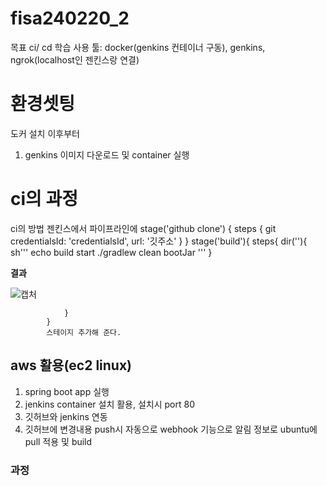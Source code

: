 # fisa240220_2
목표 ci/ cd 학습
사용 툴: docker(genkins 컨테이너 구동), genkins, ngrok(localhost인 젠킨스랑 연결)

# 환경셋팅
도커 설치 이후부터 

1. genkins 이미지 다운로드 및 container 실행 

# ci의 과정  
ci의 방법
젠킨스에서 파이프라인에 
  stage('github clone') {
            steps {
                git credentialsId: 'credentialsId', url: '깃주소'
            }
        }
        stage('build'){
                steps{
                    dir(''){
                        sh'''
                            echo build start
                            ./gradlew clean bootJar
                        '''
                    }



**결과**

![캡처](https://github.com/ugyeong0u0/fisa240220_2/assets/120684605/f9ce6d13-d1a0-4b8a-acba-91987942ec23)


                }
            }
            스테이지 추가해 준다. 


## aws 활용(ec2 linux)
1. spring boot app 실행
2. jenkins container 설치 활용, 설치시 port 80
3. 깃허브와 jenkins 연동
4. 깃허브에 변경내용 push시 자동으로 webhook 기능으로 알림 정보로 ubuntu에 pull 적용 및 build

### 과정

